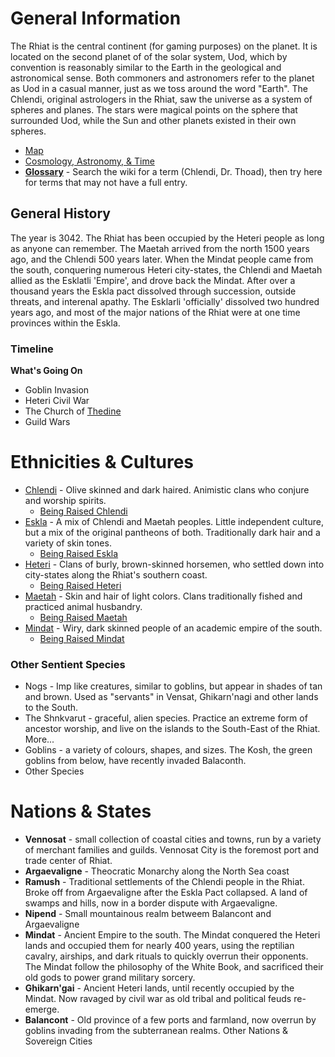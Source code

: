 # General Information
The Rhiat is the central continent (for gaming purposes) on the planet. It is located on the second planet of of the solar system, Uod, which by convention is reasonably similar to the Earth in the geological and astronomical sense. Both commoners and astronomers refer to the planet as Uod in a casual manner, just as we toss around the word "Earth". The Chlendi, original astrologers in the Rhiat, saw the universe as a system of spheres and planes. The stars were magical points on the sphere that surrounded Uod, while the Sun and other planets existed in their own spheres.

* [Map](./rhiat.jpg)
* [Cosmology, Astronomy, & Time](./cosmology_time.md)
* [**Glossary**](./glossary.md) - Search the wiki for a term (Chlendi, Dr. Thoad), then try here for terms that may not have a full entry.

## General History
The year is 3042. The Rhiat has been occupied by the Heteri people as long as anyone can remember. The Maetah arrived from the north 1500 years ago, and the Chlendi 500 years later. When the Mindat people came from the south, conquering numerous Heteri city-states, the Chlendi and Maetah allied as the Esklatli 'Empire', and drove back the Mindat. After over a thousand years the Eskla pact dissolved through succession, outside threats, and interenal apathy. The Esklarli 'officially' dissolved two hundred years ago, and most of the major nations of the Rhiat were at one time provinces within the Eskla.

### Timeline
**What's Going On**
* Goblin Invasion
* Heteri Civil War
* The Church of [Thedine](../08_religion/thedine.md)
* Guild Wars

# Ethnicities & Cultures
* [Chlendi](../03_cultures/chlendi/README.md) - Olive skinned and dark haired. Animistic clans who conjure and worship spirits.
  * [Being Raised Chlendi](../03_cultures/chlendi/raised_chlendi.md)
* [Eskla](../03_cultures/eskla/README.md) - A mix of Chlendi and Maetah peoples. Little independent culture, but a mix of the original pantheons of both. Traditionally dark hair and a variety of skin tones.
  * [Being Raised Eskla](../03_cultures/eskla/raised_eskla.md)
* [Heteri](../03_cultures/heteri/README.md) - Clans of burly, brown-skinned horsemen, who settled down into city-states along the Rhiat's southern coast.
  * [Being Raised Heteri](../03_cultures/heteri/raised_heteri.md)
* [Maetah](../03_cultures/maetah/README.md) - Skin and hair of light colors. Clans traditionally fished and practiced animal husbandry.
  * [Being Raised Maetah](../03_cultures/maetah/raised_maetah.md)
* [Mindat](../03_cultures/mindat/README.md) - Wiry, dark skinned people of an academic empire of the south.
  * [Being Raised Mindat](../03_cultures/mindat/raised_mindat.md)
  
### Other Sentient Species
* Nogs - Imp like creatures, similar to goblins, but appear in shades of tan and brown. Used as "servants" in Vensat, Ghikarn'nagi and other lands to the South.
* The Shnkvarut - graceful, alien species. Practice an extreme form of ancestor worship, and live on the islands to the South-East of the Rhiat. More...
* Goblins - a variety of colours, shapes, and sizes. The Kosh, the green goblins from below, have recently invaded Balaconth.
* Other Species

# Nations & States
* **Vennosat** - small collection of coastal cities and towns, run by a variety of merchant families and guilds. Vennosat City is the foremost port and trade center of Rhiat.
* **Argaevaligne** - Theocratic Monarchy along the North Sea coast
* **Ramush** - Traditional settlements of the Chlendi people in the Rhiat. Broke off from Argaevaligne after the Eskla Pact collapsed. A land of swamps and hills, now in a border dispute with Argaevaligne.
* **Nipend** - Small mountainous realm betweem Balancont and Argaevaligne
* **Mindat** - Ancient Empire to the south. The Mindat conquered the Heteri lands and occupied them for nearly 400 years, using the reptilian cavalry, airships, and dark rituals to quickly overrun their opponents. The Mindat follow the philosophy of the White Book, and sacrificed their old gods to power grand military sorcery.
* **Ghikarn'gai** - Ancient Heteri lands, until recently occupied by the Mindat. Now ravaged by civil war as old tribal and political feuds re-emerge.
* **Balancont** - Old province of a few ports and farmland, now overrun by goblins invading from the subterranean realms.
Other Nations & Sovereign Cities

